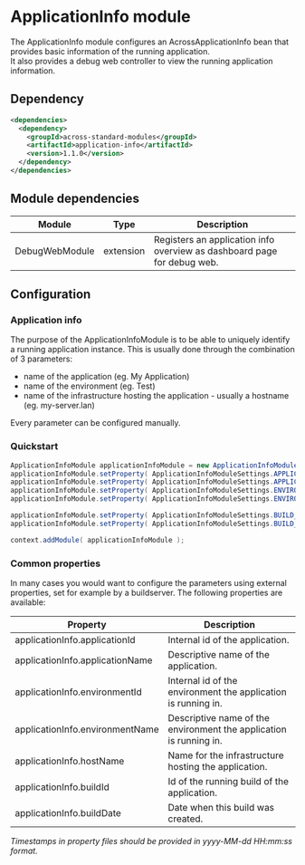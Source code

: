 # ApplicationInfo module

The ApplicationInfo module configures an AcrossApplicationInfo bean that provides basic information of the running application.  
It also provides a debug web controller to view the running application information.

## Dependency

```xml
<dependencies>
  <dependency>
    <groupId>across-standard-modules</groupId>
    <artifactId>application-info</artifactId>
    <version>1.1.0</version>
  </dependency>
</dependencies>
```

## Module dependencies

| Module         | Type      | Description                                                              |
| ---            | ---       | ---                                                                      |
| DebugWebModule | extension | Registers an application info overview as dashboard page for debug web. |

## Configuration #
### Application info ###
The purpose of the ApplicationInfoModule is to be able to uniquely identify a running application instance.  This is usually done through the 
combination of 3 parameters:

 * name of the application (eg. My Application)
 * name of the environment  (eg. Test)
 * name of the infrastructure hosting the application - usually a hostname (eg. my-server.lan)
 
Every parameter can be configured manually.

### Quickstart ###
```java
ApplicationInfoModule applicationInfoModule = new ApplicationInfoModule();
applicationInfoModule.setProperty( ApplicationInfoModuleSettings.APPLICATION_ID, "demo-webapp");
applicationInfoModule.setProperty( ApplicationInfoModuleSettings.APPLICATION_NAME, "Across Demo Webapplication");
applicationInfoModule.setProperty( ApplicationInfoModuleSettings.ENVIRONMENT_ID, "demo");
applicationInfoModule.setProperty( ApplicationInfoModuleSettings.ENVIRONMENT_NAME, "Demo environment");

applicationInfoModule.setProperty( ApplicationInfoModuleSettings.BUILD_ID, "demo-webapp");
applicationInfoModule.setProperty( ApplicationInfoModuleSettings.BUILD_DATE, new Date());

context.addModule( applicationInfoModule );
```

### Common properties ###
In many cases you would want to configure the parameters using external properties, set for example by a buildserver.
The following properties are available:

| Property                        | Description                                                        |
| ---                             | ---                                                                |
| applicationInfo.applicationId   | Internal id of the application.                                    |
| applicationInfo.applicationName | Descriptive name of the application.                               |
| applicationInfo.environmentId   | Internal id of the environment the application is running in.      |
| applicationInfo.environmentName | Descriptive name of the environment the application is running in. |
| applicationInfo.hostName        | Name for the infrastructure hosting the application.               |
| applicationInfo.buildId         | Id of the running build of the application.                        |
| applicationInfo.buildDate       | Date when this build was created.                                  |

_Timestamps in property files should be provided in yyyy-MM-dd HH:mm:ss format._